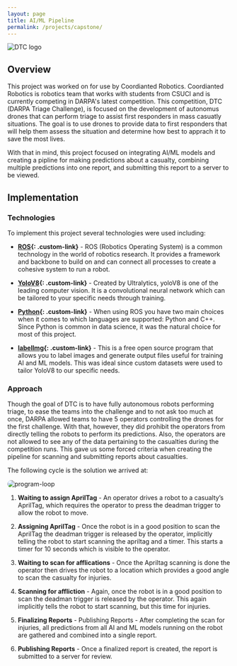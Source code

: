 ```yaml
---
layout: page
title: AI/ML Pipeline
permalink: /projects/capstone/
---
```


<style>
  a.custom-link {
    color: #ed6a5a; /* Blue color */
    text-decoration: none; /* Remove underline */
    transition: color 0.3s ease;
  }
  a.custom-link:hover {
    color: #5ca4a9; /* Tomato red on hover */
    text-decoration: none; /* Underline on hover */
    transition: color 0.3s ease;
  }
</style>

<img src="/senior_project/images/DTC-logo-icon.png" alt="DTC logo" style="display: block; margin: 0 auto;">

## Overview
This project was worked on for use by Coordianted Robotics. Coordianted Robotics is robotics team that works with students from CSUCI and is currently competing in DARPA's latest competition. This competition, DTC (DARPA Triage Challenge), is focused on the development of autonomus drones that can perform triage to assist first responders in mass casuatly situations. The goal is to use drones to provide data to first responders that will help them assess the situation and determine how best to apprach it to save the most lives.

With that in mind, this project focused on integrating AI/ML models and creating a pipline for making predictions about a casualty, combining multiple predictions into one report, and submitting this report to a server to be viewed.

## Implementation
### Technologies
To implement this project several technologies were used including:
- **[ROS](https://www.ros.org/){: .custom-link}** - ROS (Robotics Operating System) is a common technology in the world of robotics research. It provides a framework and backbone to build on and can connect all processes to create a cohesive system to run a robot.

- **[YoloV8](https://docs.ultralytics.com/models/yolov8/){: .custom-link}** - Created by Ultralytics, yoloV8 is one of the leading computer vision. It is a convolutional neural network which can be tailored to your specific needs through training.

- **[Python](https://www.python.org/){: .custom-link}** - When using ROS you have two main choices when it comes to which languages are supported: Python and C++. Since Python is common in data science, it was the natural choice for most of this project.

- **[labelImg](https://github.com/HumanSignal/labelImg){: .custom-link}** - This is a free open source program that allows you to label images and generate output files useful for training AI and ML models. This was ideal since custom datasets were used to tailor YoloV8 to our specific needs.

### Approach
Though the goal of DTC is to have fully autonomous robots performing triage, to ease the teams into the challenge and to not ask too much at once, DARPA allowed teams to have 5 operators controlling the drones for the first challenge. With that, however, they did prohibit the operators from directly telling the robots to perform its predictions. Also, the operators are not allowed to see any of the data pertaining to the casualties during the competition runs. This gave us some forced criteria when creating the pipeline for scanning and submitting reports about casualties.

The following cycle is the solution we arrived at:

<img src="/senior_project/images/program_loop.png" alt="program-loop" style="border-radius: 10px;">

1. **Waiting to assign AprilTag** - An operator drives a robot to a casualty’s AprilTag, which requires the operator to press the deadman trigger to allow the robot to move.

1. **Assigning AprilTag** - Once the robot is in a good position to scan the AprilTag the deadman trigger is released by the operator, implicitly telling the robot to start scanning the apriltag and a timer. This starts a timer for 10 seconds which is visible to the operator.

1. **Waiting to scan for afflications** - Once the Apriltag scanning is done the operator then drives the robot to a location which provides a good angle to scan the casualty for injuries.

1. **Scanning for affliction** - Again, once the robot is in a good position to scan the deadman trigger is released by the operator. This again implicitly tells the robot to start scanning, but this time for injuries.

1. **Finalizing Reports** - Publishing Reports - After completing the scan for injuries, all predictions from all AI and ML models running on the robot are gathered and combined into a single report.

1. **Publishing Reports** - Once a finalized report is created, the report is submitted to a server for review.